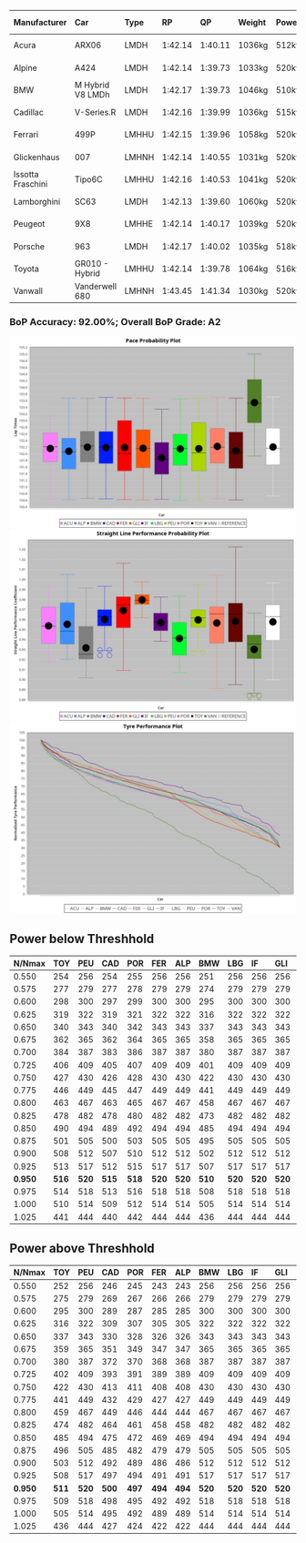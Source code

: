 |Manufacturer|Car|Type|RP|QP|Weight|Power¹|Threshhold|PINC|Power²|E/Stint|AVG Vmax|FDS|RDLC|L/Stint|BOP-Grade|ModelAccuracy|ModelPoints|Match%|
|:-|:-|:-|:-|:-|:-|:-|:-|:-|:-|:-|:-|:-|:-|:-|:-|:-|:-|:-|
|Acura|ARX06|LMDH|1:42.14|1:40.11|1036kg|512kw|210.0kph|-1%|507kw|902MJ|292.03kph-308.06kph|-|1.02|33|-B2|100.00%|995|81.17%|
|Alpine|A424|LMDH|1:42.14|1:39.73|1033kg|520kw|210.0kph|-5%|494kw|901MJ|291.96kph-311.00kph|-|1.03|33|~A1|81.46%|523|100.00%|
|BMW|M Hybrid V8 LMDh|LMDH|1:42.17|1:39.73|1046kg|510kw|210.0kph|2%|520kw|898MJ|289.40kph-311.30kph|-|1.02|33|~A1|98.60%|1690|97.25%|
|Cadillac|V-Series.R|LMDH|1:42.16|1:39.99|1036kg|515kw|210.0kph|-3%|500kw|882MJ|287.47kph-309.98kph|-|1.02|33|~A1|98.38%|1765|97.59%|
|Ferrari|499P|LMHHU|1:42.15|1:39.96|1058kg|520kw|210.0kph|-5%|494kw|891MJ|290.59kph-311.30kph|190kph|1.03|33|~A1|92.24%|2247|100.00%|
|Glickenhaus|007|LMHNH|1:42.14|1:40.55|1031kg|520kw|210.0kph|0%|520kw|913MJ|297.89kph-308.91kph|-|0.95|33|+A2|96.18%|554|91.51%|
|Issotta Fraschini|Tipo6C|LMHHU|1:42.16|1:40.53|1041kg|520kw|210.0kph|0%|520kw|918MJ|294.95kph-304.81kph|190kph|1.07|33|+A2|66.67%|96|92.84%|
|Lamborghini|SC63|LMDH|1:42.13|1:39.60|1060kg|520kw|210.0kph|0%|520kw|901MJ|290.15kph-306.99kph|-|1.03|33|~A1|96.77%|419|96.34%|
|Peugeot|9X8|LMHHE|1:42.14|1:40.17|1039kg|520kw|210.0kph|0%|520kw|911MJ|289.48kph-311.22kph|150kph|1.02|33|~A1|87.65%|1795|100.00%|
|Porsche|963|LMDH|1:42.17|1:40.02|1035kg|518kw|210.0kph|-4%|497kw|892MJ|288.98kph-310.65kph|-|1.02|33|~A1|96.81%|5438|98.90%|
|Toyota|GR010 - Hybrid|LMHHU|1:42.14|1:39.78|1064kg|516kw|210.0kph|-1%|511kw|906MJ|289.11kph-318.73kph|190kph|1.03|33|~A1|86.04%|1751|100.00%|
|Vanwall|Vanderwell 680|LMHNH|1:43.45|1:41.34|1030kg|520kw|210.0kph|0%|520kw|901MJ|284.38kph-305.38kph|-|1.01|33|+Ω1|91.42%|501|48.39%|

### BoP Accuracy: 92.00%; Overall BoP Grade: A2
![PACECHART](./IMG/AUTO.png)
![STRAIGHTLINEPERFORMANCECHART](./IMG/AUTO_sp.png)
![TYREPERFORMANCECHART](./IMG/AUTO_tw.png)

## Power below Threshhold
|N/Nmax|TOY|PEU|CAD|POR|FER|ALP|BMW|LBG|IF|GLI|VAN|ACU|
|:-|:-|:-|:-|:-|:-|:-|:-|:-|:-|:-|:-|:-|
|0.550|254|256|254|255|256|256|251|256|256|256|256|252|
|0.575|277|279|277|278|279|279|274|279|279|279|279|275|
|0.600|298|300|297|299|300|300|295|300|300|300|300|296|
|0.625|319|322|319|321|322|322|316|322|322|322|322|317|
|0.650|340|343|340|342|343|343|337|343|343|343|343|338|
|0.675|362|365|362|364|365|365|358|365|365|365|365|359|
|0.700|384|387|383|386|387|387|380|387|387|387|387|381|
|0.725|406|409|405|407|409|409|401|409|409|409|409|403|
|0.750|427|430|426|428|430|430|422|430|430|430|430|423|
|0.775|446|449|445|447|449|449|441|449|449|449|449|442|
|0.800|463|467|463|465|467|467|458|467|467|467|467|460|
|0.825|478|482|478|480|482|482|473|482|482|482|482|475|
|0.850|490|494|489|492|494|494|485|494|494|494|494|486|
|0.875|501|505|500|503|505|505|495|505|505|505|505|497|
|0.900|508|512|507|510|512|512|502|512|512|512|512|504|
|0.925|513|517|512|515|517|517|507|517|517|517|517|509|
|**0.950**|**516**|**520**|**515**|**518**|**520**|**520**|**510**|**520**|**520**|**520**|**520**|**512**|
|0.975|514|518|513|516|518|518|508|518|518|518|518|510|
|1.000|510|514|509|512|514|514|505|514|514|514|514|506|
|1.025|441|444|440|442|444|444|436|444|444|444|444|437|

## Power above Threshhold
|N/Nmax|TOY|PEU|CAD|POR|FER|ALP|BMW|LBG|IF|GLI|VAN|ACU|
|:-|:-|:-|:-|:-|:-|:-|:-|:-|:-|:-|:-|:-|
|0.550|252|256|246|245|243|243|256|256|256|256|256|250|
|0.575|275|279|269|267|266|266|279|279|279|279|279|273|
|0.600|295|300|289|287|285|285|300|300|300|300|300|293|
|0.625|316|322|309|307|305|305|322|322|322|322|322|314|
|0.650|337|343|330|328|326|326|343|343|343|343|343|335|
|0.675|359|365|351|349|347|347|365|365|365|365|365|356|
|0.700|380|387|372|370|368|368|387|387|387|387|387|377|
|0.725|402|409|393|391|389|389|409|409|409|409|409|399|
|0.750|422|430|413|411|408|408|430|430|430|430|430|419|
|0.775|441|449|432|429|427|427|449|449|449|449|449|438|
|0.800|459|467|449|446|444|444|467|467|467|467|467|455|
|0.825|474|482|464|461|458|458|482|482|482|482|482|470|
|0.850|485|494|475|472|469|469|494|494|494|494|494|482|
|0.875|496|505|485|482|479|479|505|505|505|505|505|492|
|0.900|503|512|492|489|486|486|512|512|512|512|512|499|
|0.925|508|517|497|494|491|491|517|517|517|517|517|504|
|**0.950**|**511**|**520**|**500**|**497**|**494**|**494**|**520**|**520**|**520**|**520**|**520**|**507**|
|0.975|509|518|498|495|492|492|518|518|518|518|518|505|
|1.000|505|514|495|492|489|489|514|514|514|514|514|502|
|1.025|436|444|427|424|422|422|444|444|444|444|444|433|
